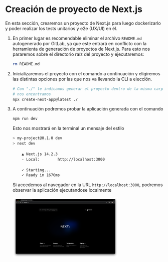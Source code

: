# Creación de proyecto de Next.js

En esta sección, crearemos un proyecto de Next.js para luego dockerizarlo y poder realizar los tests unitarios y e2e (UX/UI) en él.

1. En primer lugar es recomendable eliminar el archivo `README.md` autogenerado por GitLab, ya que este entrará en conflicto con la herramienta de generación de proyectos de Next.js. Para esto nos pararemos sobre el directorio raíz del proyecto y ejecutaremos:

   ```bash
   rm README.md
   ```

2. Inicializaremos el proyecto con el comando a continuación y eligiremos las distintas opciones por las que nos va llevando la CLI a elección.

   ```bash
   # Con "./" le indicamos generar el proyecto dentro de la misma carpeta en la cual
   # nos encontramos
   npx create-next-app@latest ./
   ```

3. A continuación podremos probar la aplicación generada con el comando

   ```bash
   npm run dev
   ```

   Esto nos mostrará en la terminal un mensaje del estilo

   ```bash
   > my-project@0.1.0 dev
   > next dev

       ▲ Next.js 14.2.3
       - Local:        http://localhost:3000

       ✓ Starting...
       ✓ Ready in 1670ms
   ```

   Si accedemos al navegador en la URL `http://localhost:3000`, podremos observar la aplicación ejecutandose localmente

   <img src="../img/guias/nextjs-project-paso3.png" width="70%"/>
